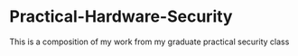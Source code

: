 # Practical-Hardware-Security
This is a composition of my work from my graduate practical security class
